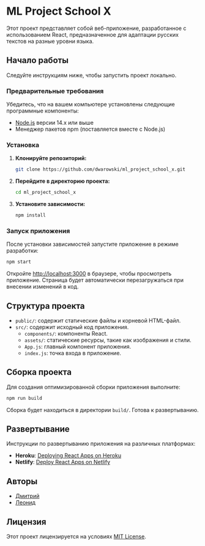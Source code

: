 # ML Project School X

Этот проект представляет собой веб-приложение, разработанное с использованием React, предназначенное для адаптации русских текстов на разные уровни языка.

## Начало работы

Следуйте инструкциям ниже, чтобы запустить проект локально.

### Предварительные требования

Убедитесь, что на вашем компьютере установлены следующие программные компоненты:

- [Node.js](https://nodejs.org/) версии 14.x или выше
- Менеджер пакетов npm (поставляется вместе с Node.js)

### Установка

1. **Клонируйте репозиторий:**

   ```bash
   git clone https://github.com/dwarowski/ml_project_school_x.git
   ```

2. **Перейдите в директорию проекта:**

   ```bash
   cd ml_project_school_x
   ```

3. **Установите зависимости:**

   ```bash
   npm install
   ```

### Запуск приложения

После установки зависимостей запустите приложение в режиме разработки:

```bash
npm start
```

Откройте [http://localhost:3000](http://localhost:3000) в браузере, чтобы просмотреть приложение. Страница будет автоматически перезагружаться при внесении изменений в код.

## Структура проекта

- `public/`: содержит статические файлы и корневой HTML-файл.
- `src/`: содержит исходный код приложения.
  - `components/`: компоненты React.
  - `assets/`: статические ресурсы, такие как изображения и стили.
  - `App.js`: главный компонент приложения.
  - `index.js`: точка входа в приложение.

## Сборка проекта

Для создания оптимизированной сборки приложения выполните:

```bash
npm run build
```

Сборка будет находиться в директории `build/`. Готова к развертыванию.

## Развертывание

Инструкции по развертыванию приложения на различных платформах:

- **Heroku**: [Deploying React Apps on Heroku](https://devcenter.heroku.com/articles/deploying-react-apps)
- **Netlify**: [Deploy React Apps on Netlify](https://docs.netlify.com/site-deploys/create-deploys/)

## Авторы

- [Дмитрий](https://github.com/dwarowski)
- [Леонид](https://github.com/grin0leo)

## Лицензия

Этот проект лицензируется на условиях [MIT License](LICENSE).
